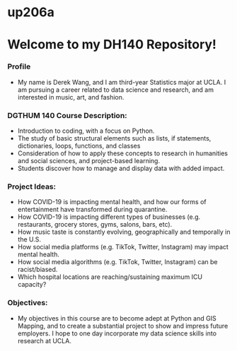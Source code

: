# up206a

# Welcome to my DH140 Repository!

### Profile
- My name is Derek Wang, and I am third-year Statistics major at UCLA. I am pursuing a career related to data science and research, and am interested in music, art, and fashion.


### DGTHUM 140 Course Description:
- Introduction to coding, with a focus on Python. 
- The study of basic structural elements such as lists, if statements, dictionaries, loops, functions, and classes
- Consideration of how to apply these concepts to research in humanities and social sciences, and project-based learning.
- Students discover how to manage and display data with added impact. 

### Project Ideas:
- How COVID-19 is impacting mental health, and how our forms of entertainment have transformed during quarantine.
- How COVID-19 is impacting different types of businesses (e.g. restaurants, grocery stores, gyms, salons, bars, etc).
- How music taste is constantly evolving, geographically and temporally in the U.S.
- How social media platforms (e.g. TikTok, Twitter, Instagram) may impact mental health.
- How social media algorithms (e.g. TikTok, Twitter, Instagram) can be racist/biased. 
- Which hospital locations are reaching/sustaining maximum ICU capacity?


### Objectives:
- My objectives in this course are to become adept at Python and GIS Mapping, and to create a substantial project to show and impress future employers. I hope to one day incorporate my data science skills into research at UCLA.
